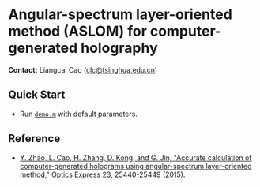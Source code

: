 # Angular-spectrum layer-oriented method (ASLOM) for computer-generated holography

**Contact:** Liangcai Cao (clc@tsinghua.edu.cn)

## Quick Start
- Run [`demo.m`](https://github.com/THUHoloLab/ASLOM_CGH/blob/master/main/demo.m) with default parameters.

## Reference
- [Y. Zhao, L. Cao, H. Zhang, D. Kong, and G. Jin, "Accurate calculation of computer-generated holograms using angular-spectrum layer-oriented method," Optics Express 23, 25440-25449 (2015).](https://doi.org/10.1364/OE.23.025440)